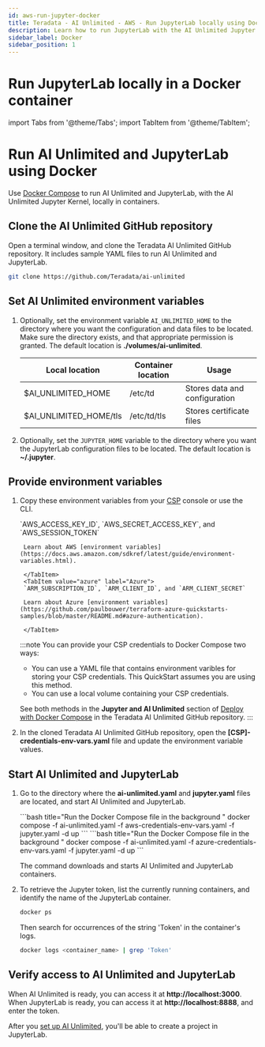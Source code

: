 ```yaml
---
id: aws-run-jupyter-docker
title: Teradata - AI Unlimited - AWS - Run JupyterLab locally using Docker
description: Learn how to run JupyterLab with the AI Unlimited Jupyter Kernel on your computer.
sidebar_label: Docker
sidebar_position: 1
---
```

# Run JupyterLab locally in a Docker container


import Tabs from '@theme/Tabs';
import TabItem from '@theme/TabItem';

# Run AI Unlimited and JupyterLab using Docker

Use [Docker Compose](https://docs.docker.com/compose/) to run AI Unlimited and JupyterLab, with the AI Unlimited Jupyter Kernel, locally in containers. 

## Clone the AI Unlimited GitHub repository

Open a terminal window, and clone the Teradata AI Unlimited GitHub repository. It includes sample YAML files to run AI Unlimited and JupyterLab.

``` bash
git clone https://github.com/Teradata/ai-unlimited
```
## Set AI Unlimited environment variables

1. Optionally, set the environment variable `AI_UNLIMITED_HOME` to the directory where you want the configuration and data files to be located. Make sure the directory exists, and that appropriate permission is granted. The default location is **./volumes/ai-unlimited**.

    | **Local location** | **Container location** | **Usage** |
    |----------------|--------------------|-------|
    | $AI_UNLIMITED_HOME | /etc/td | Stores data and configuration |
    | $AI_UNLIMITED_HOME/tls | /etc/td/tls | Stores certificate files |

2. Optionally, set the `JUPYTER_HOME` variable to the directory where you want the JupyterLab configuration files to be located. The default location is **~/.jupyter**.

## Provide environment variables

1. Copy these environment variables from your [CSP](/docs/glossary.md#glo-csp) console or use the CLI. 

	<Tabs>
		<TabItem value="aws" label="AWS" default>
		`AWS_ACCESS_KEY_ID`, `AWS_SECRET_ACCESS_KEY`, and `AWS_SESSION_TOKEN`

		Learn about AWS [environment variables](https://docs.aws.amazon.com/sdkref/latest/guide/environment-variables.html).
  
		</TabItem>
		<TabItem value="azure" label="Azure">
		`ARM_SUBSCRIPTION_ID`, `ARM_CLIENT_ID`, and `ARM_CLIENT_SECRET`

		Learn about Azure [environment variables](https://github.com/paulbouwer/terraform-azure-quickstarts-samples/blob/master/README.md#azure-authentication).
  
		</TabItem>
	</Tabs>

	:::note 
	You can provide your CSP credentials to Docker Compose two ways:
	- You can use a YAML file that contains environment varibles for storing your CSP credentials. This QuickStart assumes you are using this method.
	- You can use a local volume containing your CSP credentials. 
	
	See both methods in the **Jupyter and AI Unlimited** section of [Deploy with Docker Compose](https://github.com/Teradata/ai-unlimited/blob/develop/deployments/docker/README.md) in the Teradata AI Unlimited GitHub repository.
	:::

2. In the cloned Teradata AI Unlimited GitHub repository, open the **[CSP]-credentials-env-vars.yaml** file and update the environment variable values.

## Start AI Unlimited and JupyterLab

1. Go to the directory where the **ai-unlimited.yaml** and **jupyter.yaml** files are located, and start AI Unlimited and JupyterLab.

	<Tabs>
		<TabItem value="aws" label="AWS" default>
		```bash title="Run the Docker Compose file in the background "
		docker compose -f ai-unlimited.yaml -f aws-credentials-env-vars.yaml -f jupyter.yaml -d up 
		```
		</TabItem>
		<TabItem value="azure" label="Azure">
		```bash title="Run the Docker Compose file in the background "
		docker compose -f ai-unlimited.yaml -f azure-credentials-env-vars.yaml -f jupyter.yaml -d up
		```
		</TabItem>
	</Tabs>
	
	The command downloads and starts AI Unlimited and JupyterLab containers.

2. To retrieve the Jupyter token, list the currently running containers, and identify the name of the JupyterLab container.

	```bash
	docker ps 
	```
	Then search for occurrences of the string 'Token' in the container's logs.

	```bash
	docker logs <container_name> | grep 'Token'
	```

## Verify access to AI Unlimited and JupyterLab

When AI Unlimited is ready, you can access it at **http://localhost:3000**. When JupyterLab is ready, you can access it at **http://localhost:8888**, and enter the token. 

After you [set up AI Unlimited](/docs/install-ai-unlimited/quickstart/setup-ai-unlimited.md), you'll be able to create a project in JupyterLab. 


